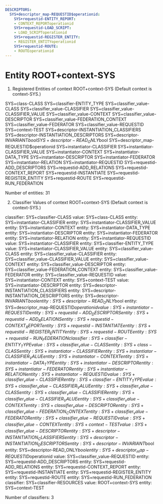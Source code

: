 ```yaml
---
DESCRIPTORS:
  SYS+descriptor_map-REQUESTID$operationid:
    SYS+requestid-ENTITY_REPORT:
    - CONTEXT_REPORToperationid
    SYS+requestid-LOAD_SCRIPT:
    - LOAD_SCRIPToperationid
    SYS+requestid-REGISTER_ENTITY:
    - REGISTER_ENTITYoperationid
    SYS+requestid-ROUTE:
    - ROUTEoperationid
---
```

# Entity ROOT+context-SYS

1. Registered Entities of context ROOT+context-SYS
(Default context is context-SYS.)

SYS+class-CLASS
SYS+classifier-ENTITY_TYPE
SYS+classifier_value-CLASS
SYS+classifier_value-CLASSIFIER
SYS+classifier_value-CLASSIFIER_VALUE
SYS+classifier_value-CONTEXT
SYS+classifier_value-DESCRIPTOR
SYS+classifier_value-FEDERATION_CONTEXT
SYS+classifier_value-FEDERATOR
SYS+classifier_value-REQUESTID
SYS+context-TEST
SYS+descriptor-INSTANTIATION_CLASSIFIERS
SYS+descriptor-INSTANTIATION_DESCRIPTORS
SYS+descriptor-INVARIANT$bool
SYS+descriptor-READ_ONLY$bool
SYS+descriptor_map-REQUESTID$operationid
SYS+instantiator-CLASSIFIER
SYS+instantiator-CLASSIFIER_VALUE
SYS+instantiator-CONTEXT
SYS+instantiator-DATA_TYPE
SYS+instantiator-DESCRIPTOR
SYS+instantiator-FEDERATOR
SYS+instantiator-RELATION
SYS+instantiator-REQUESTID
SYS+requestid-ADD_DESCRIPTORS
SYS+requestid-ADD_RELATIONS
SYS+requestid-CONTEXT_REPORT
SYS+requestid-INSTANTIATE
SYS+requestid-REGISTER_ENTITY
SYS+requestid-ROUTE
SYS+requestid-RUN_FEDERATION

Number of entities: 31

2. Classifier Values of context ROOT+context-SYS
(Default context is context-SYS.)

classifier:  SYS+classifier-CLASS
  value:       SYS+class-CLASS
    entity:      SYS+instantiator-CLASSIFIER
    entity:      SYS+instantiator-CLASSIFIER_VALUE
    entity:      SYS+instantiator-CONTEXT
    entity:      SYS+instantiator-DATA_TYPE
    entity:      SYS+instantiator-DESCRIPTOR
    entity:      SYS+instantiator-FEDERATOR
    entity:      SYS+instantiator-RELATION
    entity:      SYS+instantiator-REQUESTID
  value:       SYS+instantiator-CLASSIFIER
    entity:      SYS+classifier-ENTITY_TYPE
  value:       SYS+instantiator-CLASSIFIER_VALUE
    entity:      SYS+classifier_value-CLASS
    entity:      SYS+classifier_value-CLASSIFIER
    entity:      SYS+classifier_value-CLASSIFIER_VALUE
    entity:      SYS+classifier_value-CONTEXT
    entity:      SYS+classifier_value-DESCRIPTOR
    entity:      SYS+classifier_value-FEDERATION_CONTEXT
    entity:      SYS+classifier_value-FEDERATOR
    entity:      SYS+classifier_value-REQUESTID
  value:       SYS+instantiator-CONTEXT
    entity:      SYS+context-TEST
  value:       SYS+instantiator-DESCRIPTOR
    entity:      SYS+descriptor-INSTANTIATION_CLASSIFIERS
    entity:      SYS+descriptor-INSTANTIATION_DESCRIPTORS
    entity:      SYS+descriptor-INVARIANT$bool
    entity:      SYS+descriptor-READ_ONLY$bool
    entity:      SYS+descriptor_map-REQUESTID$operationid
  value:       SYS+instantiator-REQUESTID
    entity:      SYS+requestid-ADD_DESCRIPTORS
    entity:      SYS+requestid-ADD_RELATIONS
    entity:      SYS+requestid-CONTEXT_REPORT
    entity:      SYS+requestid-INSTANTIATE
    entity:      SYS+requestid-REGISTER_ENTITY
    entity:      SYS+requestid-ROUTE
    entity:      SYS+requestid-RUN_FEDERATION
classifier:  SYS+classifier-ENTITY_TYPE
  value:       SYS+classifier_value-CLASS
    entity:      SYS+class-CLASS
    entity:      SYS+instantiator-CLASSIFIER
    entity:      SYS+instantiator-CLASSIFIER_VALUE
    entity:      SYS+instantiator-CONTEXT
    entity:      SYS+instantiator-DATA_TYPE
    entity:      SYS+instantiator-DESCRIPTOR
    entity:      SYS+instantiator-FEDERATOR
    entity:      SYS+instantiator-RELATION
    entity:      SYS+instantiator-REQUESTID
  value:       SYS+classifier_value-CLASSIFIER
    entity:      SYS+classifier-ENTITY_TYPE
  value:       SYS+classifier_value-CLASSIFIER_VALUE
    entity:      SYS+classifier_value-CLASS
    entity:      SYS+classifier_value-CLASSIFIER
    entity:      SYS+classifier_value-CLASSIFIER_VALUE
    entity:      SYS+classifier_value-CONTEXT
    entity:      SYS+classifier_value-DESCRIPTOR
    entity:      SYS+classifier_value-FEDERATION_CONTEXT
    entity:      SYS+classifier_value-FEDERATOR
    entity:      SYS+classifier_value-REQUESTID
  value:       SYS+classifier_value-CONTEXT
    entity:      SYS+context-TEST
  value:       SYS+classifier_value-DESCRIPTOR
    entity:      SYS+descriptor-INSTANTIATION_CLASSIFIERS
    entity:      SYS+descriptor-INSTANTIATION_DESCRIPTORS
    entity:      SYS+descriptor-INVARIANT$bool
    entity:      SYS+descriptor-READ_ONLY$bool
    entity:      SYS+descriptor_map-REQUESTID$operationid
  value:       SYS+classifier_value-REQUESTID
    entity:      SYS+requestid-ADD_DESCRIPTORS
    entity:      SYS+requestid-ADD_RELATIONS
    entity:      SYS+requestid-CONTEXT_REPORT
    entity:      SYS+requestid-INSTANTIATE
    entity:      SYS+requestid-REGISTER_ENTITY
    entity:      SYS+requestid-ROUTE
    entity:      SYS+requestid-RUN_FEDERATION
classifier:  SYS+classifier-RESOURCES
  value:       ROOT+context-SYS
    entity:      SYS+context-TEST

Number of classifiers: 3

